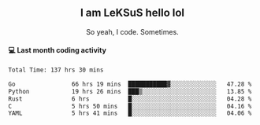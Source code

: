 <h2 align="center">I am LeKSuS hello lol</h2>
<p align="center">So yeah, I code. Sometimes.</p>

#### :computer: Last month coding activity
<!--START_SECTION:waka-->

```txt
Total Time: 137 hrs 30 mins

Go                66 hrs 19 mins  ███████████▓░░░░░░░░░░░░░   47.28 %
Python            19 hrs 26 mins  ███▒░░░░░░░░░░░░░░░░░░░░░   13.85 %
Rust              6 hrs           █░░░░░░░░░░░░░░░░░░░░░░░░   04.28 %
C                 5 hrs 50 mins   █░░░░░░░░░░░░░░░░░░░░░░░░   04.16 %
YAML              5 hrs 41 mins   █░░░░░░░░░░░░░░░░░░░░░░░░   04.06 %
```

<!--END_SECTION:waka-->
